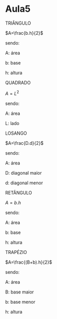 # Aula5

TRIÂNGULO 

$A=\frac{b.h}{2}$

sendo:

A: área 

b: base 

h: altura

QUADRADO 

$A=L^{2}$

sendo:

A: área 

L: lado

LOSANGO 

$A=\frac{D.d}{2}$

sendo:

A: área 

D: diagonal maior 

d: diagonal menor 


RETÂNGULO 

$A=b.h$

sendo:

A: área 

b: base

h: altura

TRAPÉZIO 

$A=\frac{(B+b).h}{2}$

sendo: 

A: área 

B: base maior 

b: base menor 

h: altura 




